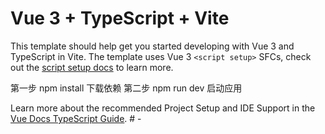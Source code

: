 # Vue 3 + TypeScript + Vite

This template should help get you started developing with Vue 3 and TypeScript in Vite. The template uses Vue 3 `<script setup>` SFCs, check out the [script setup docs](https://v3.vuejs.org/api/sfc-script-setup.html#sfc-script-setup) to learn more.

第一步 npm install 下载依赖
第二步 npm run dev 启动应用

Learn more about the recommended Project Setup and IDE Support in the [Vue Docs TypeScript Guide](https://vuejs.org/guide/typescript/overview.html#project-setup).
#   - 
 
 

